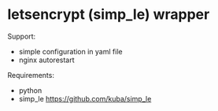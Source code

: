 # letsencrypt (simp_le) wrapper

Support:
- simple configuration in yaml file
- nginx autorestart

Requirements:
- python
- simp_le https://github.com/kuba/simp_le